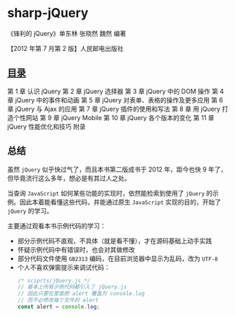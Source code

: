# sharp-jQuery

《锋利的 jQuery》单东林  张晓然  魏然  编著

【2012 年第 7 月第 2 版】人民邮电出版社

## [目录](./index.html)

第 1 章   认识 jQuery
第 2 章   jQuery 选择器
第 3 章   jQuery 中的 DOM 操作
第 4 章   jQuery 中的事件和动画
第 5 章   jQuery 对表单、表格的操作及更多应用
第 6 章   jQuery 与 Ajax 的应用
第 7 章   jQuery 插件的使用和写法
第 8 章   用 jQuery 打造个性网站
第 9 章   jQuery Mobile
第 10 章  jQuery 各个版本的变化
第 11 章  jQuery 性能优化和技巧
附录

## 总结

虽然 `jQuery` 似乎快过气了，而且本书第二版成书于 2012 年，距今也快 9 年了，但毕竟流行这么多年，想必是有其过人之处。

当查询 `JavaScript` 如何某些功能的实现时，依然能检索到使用了 `jQuery` 的示例。因此本着能看懂这些代码，并能通过原生 `JavaScript` 实现的目的，开始了 `jQuery` 的学习。

主要通过观看本书示例代码的学习：
- 部分示例代码不直观，不具体（就是看不懂），才在源码基础上动手实践
- 怀疑示例代码中有错误时，也会对其做修改
- 部分代码文件使用 `GB2313` 编码，在目前浏览器中显示为乱码，改为 `UTF-8`
- 个人不喜欢弹窗提示来调试代码：
  ```js
  /* sciprts/jQuery.js */
  // 基本上所有示例代码都引入了 jQuery.js
  // 因此只要在里面把 alert 覆盖为 console.log
  // 而不必修改每个文件的 alert
  const alert = console.log;
  ```

